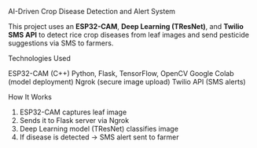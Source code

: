  AI-Driven Crop Disease Detection and Alert System

This project uses an **ESP32-CAM**, **Deep Learning (TResNet)**, and **Twilio SMS API** to detect rice crop diseases from leaf images and send pesticide suggestions via SMS to farmers.

 Technologies Used
 
  ESP32-CAM (C++)
  Python, Flask, TensorFlow, OpenCV
  Google Colab (model deployment)
  Ngrok (secure image upload)
  Twilio API (SMS alerts)

 How It Works
1. ESP32-CAM captures leaf image
2. Sends it to Flask server via Ngrok
3. Deep Learning model (TResNet) classifies image
4. If disease is detected → SMS alert sent to farmer


